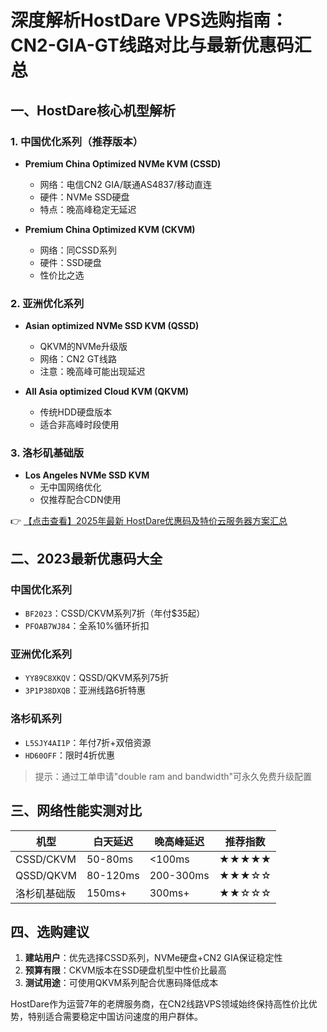 # 深度解析HostDare VPS选购指南：CN2-GIA-GT线路对比与最新优惠码汇总

## 一、HostDare核心机型解析

### 1. 中国优化系列（推荐版本）
- **Premium China Optimized NVMe KVM (CSSD)**
  - 网络：电信CN2 GIA/联通AS4837/移动直连
  - 硬件：NVMe SSD硬盘
  - 特点：晚高峰稳定无延迟

- **Premium China Optimized KVM (CKVM)**
  - 网络：同CSSD系列
  - 硬件：SSD硬盘
  - 性价比之选

### 2. 亚洲优化系列
- **Asian optimized NVMe SSD KVM (QSSD)**
  - QKVM的NVMe升级版
  - 网络：CN2 GT线路
  - 注意：晚高峰可能出现延迟

- **All Asia optimized Cloud KVM (QKVM)**
  - 传统HDD硬盘版本
  - 适合非高峰时段使用

### 3. 洛杉矶基础版
- **Los Angeles NVMe SSD KVM**
  - 无中国网络优化
  - 仅推荐配合CDN使用

👉 [【点击查看】2025年最新 HostDare优惠码及特价云服务器方案汇总](https://bit.ly/hostdare)

## 二、2023最新优惠码大全

### 中国优化系列
- `BF2023`：CSSD/CKVM系列7折（年付$35起）
- `PFOAB7WJ84`：全系10%循环折扣

### 亚洲优化系列
- `YY89C8XKQV`：QSSD/QKVM系列75折
- `3P1P38DXQB`：亚洲线路6折特惠

### 洛杉矶系列
- `L5SJY4AI1P`：年付7折+双倍资源
- `HD60OFF`：限时4折优惠

> 提示：通过工单申请"double ram and bandwidth"可永久免费升级配置

## 三、网络性能实测对比
| 机型        | 白天延迟 | 晚高峰延迟 | 推荐指数 |
|-------------|---------|-----------|---------|
| CSSD/CKVM   | 50-80ms | <100ms    | ★★★★★  |
| QSSD/QKVM   | 80-120ms| 200-300ms | ★★★☆☆  |
| 洛杉矶基础版 | 150ms+  | 300ms+    | ★★☆☆☆  |

## 四、选购建议
1. **建站用户**：优先选择CSSD系列，NVMe硬盘+CN2 GIA保证稳定性
2. **预算有限**：CKVM版本在SSD硬盘机型中性价比最高
3. **测试用途**：可使用QKVM系列配合优惠码降低成本

HostDare作为运营7年的老牌服务商，在CN2线路VPS领域始终保持高性价比优势，特别适合需要稳定中国访问速度的用户群体。
